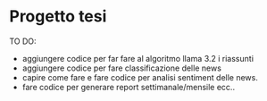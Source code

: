 # Progetto tesi

 TO DO:
  - aggiungere codice per far fare al algoritmo llama 3.2 i riassunti
  - aggiungere codice per fare classificazione delle news 
  - capire come fare e fare codice per analisi sentiment delle news.
  - fare codice per generare report settimanale/mensile ecc..
